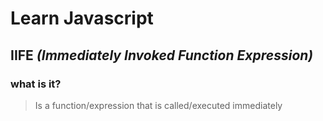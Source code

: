 # Learn Javascript

## IIFE *(Immediately Invoked Function Expression)*

### what is it?
> Is a function/expression that is called/executed immediately

